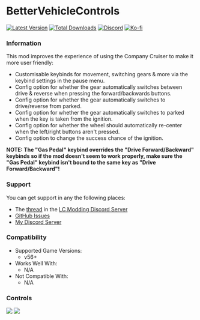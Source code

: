 # BetterVehicleControls

[![Latest Version](https://img.shields.io/thunderstore/v/Dev1A3/BetterVehicleControls?style=for-the-badge&logo=thunderstore&logoColor=white)](https://thunderstore.io/c/lethal-company/p/Dev1A3/BetterVehicleControls)
[![Total Downloads](https://img.shields.io/thunderstore/dt/Dev1A3/BetterVehicleControls?style=for-the-badge&logo=thunderstore&logoColor=white)](https://thunderstore.io/c/lethal-company/p/Dev1A3/BetterVehicleControls)
[![Discord](https://img.shields.io/discord/646323142737788928?style=for-the-badge&logo=discord&logoColor=white&label=Discord)](https://discord.gg/DZD2apDnMM)
[![Ko-fi](https://img.shields.io/badge/Donate-F16061.svg?style=for-the-badge&logo=ko-fi&logoColor=white&label=Ko-fi)](https://ko-fi.com/K3K8SOM8U)

### Information

This mod improves the experience of using the Company Cruiser to make it more user friendly:

- Customisable keybinds for movement, switching gears & more via the keybind settings in the pause menu.
- Config option for whether the gear automatically switches between drive & reverse when pressing the forward/backwards buttons.
- Config option for whether the gear automatically switches to drive/reverse from parked.
- Config option for whether the gear automatically switches to parked when the key is taken from the ignition.
- Config option for whether the wheel should automatically re-center when the left/right buttons aren't pressed.
- Config option to change the success chance of the ignition.

**NOTE: The "Gas Pedal" keybind overrides the "Drive Forward/Backward" keybinds so if the mod doesn't seem to work properly, make sure the "Gas Pedal" keybind isn't bound to the same key as "Drive Forward/Backward"!**

### Support

You can get support in any the following places:

- The [thread](https://discord.com/channels/1168655651455639582/1256643307921084437) in the [LC Modding Discord Server](https://discord.gg/lcmod)
- [GitHub Issues](https://github.com/1A3Dev/LC-BetterVehicleControls/issues)
- [My Discord Server](https://discord.gg/DZD2apDnMM)

### Compatibility

- Supported Game Versions:
  - v56+
- Works Well With:
  - N/A
- Not Compatible With:
  - N/A

### Controls

![](https://i.gyazo.com/3845c24b6f795f57f8847dc43ba2d94c.png)
![](https://i.gyazo.com/60a85875aa3f5534e0bb29eaede5d0aa.png)
